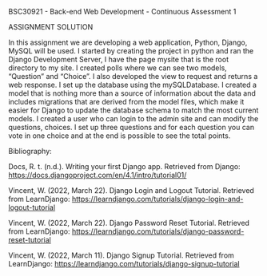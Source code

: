 BSC30921 - Back-end Web Development - Continuous Assessment 1

ASSIGNMENT SOLUTION

In this assignment we are developing a web application, Python, Django, MySQL will be used. I started by creating the project in python and ran the Django Development Server, I have the page mysite that is the root directory to my site. I created polls where we can see two models, “Question” and “Choice”.
I also developed the view to request and returns a web response. I set up the database using the mySQLDatabase.
I created a model that is nothing more than a source of information about the data and includes migrations that are derived from the model files, which make it easier for Django to update the database schema to match the most current models. 
I created a user who can login to the admin site and can modify the questions, choices. 
I set up three questions and for each question you can vote in one choice and at the end is possible to see the total points.
 



Bibliography:

Docs, R. t. (n.d.). Writing your first Django app. Retrieved from Django: https://docs.djangoproject.com/en/4.1/intro/tutorial01/

Vincent, W. (2022, March 22). Django Login and Logout Tutorial. Retrieved from LearnDjango: https://learndjango.com/tutorials/django-login-and-logout-tutorial

Vincent, W. (2022, March 22). Django Password Reset Tutorial. Retrieved from LearnDjango: https://learndjango.com/tutorials/django-password-reset-tutorial

Vincent, W. (2022, March 11). Django Signup Tutorial. Retrieved from LearnDjango: https://learndjango.com/tutorials/django-signup-tutorial
